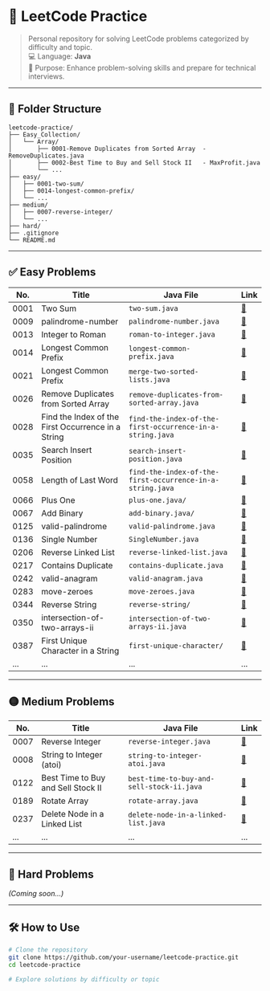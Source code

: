 
# 📘 LeetCode Practice

> Personal repository for solving LeetCode problems categorized by difficulty and topic.  
> 💻 Language: **Java**  
> 🧠 Purpose: Enhance problem-solving skills and prepare for technical interviews.

---

## 📁 Folder Structure

```
leetcode-practice/
├── Easy_Collection/
│   └── Array/
│       ├── 0001-Remove Duplicates from Sorted Array  - RemoveDuplicates.java
│       ├── 0002-Best Time to Buy and Sell Stock II   - MaxProfit.java
│       └── ...
├── easy/
│   ├── 0001-two-sum/
│   ├── 0014-longest-common-prefix/
│   └── ...
├── medium/
│   ├── 0007-reverse-integer/
│   └── ...
├── hard/
├── .gitignore
└── README.md
```

---

## ✅ Easy Problems

| No.  |              Title                                   | Java File                                                | Link                                                                                   |
|------|------------------------------------------------------|----------------------------------------------------------|----------------------------------------------------------------------------------------|
| 0001 | Two Sum                                              | `two-sum.java`                                           | [🔗](https://leetcode.com/problems/two-sum/)                                           |
| 0009 | palindrome-number                                    | `palindrome-number.java`                                 | [🔗](https://leetcode.com/problems/palindrome-number/)                                 |
| 0013 | Integer to Roman                                     | `roman-to-integer.java`                                  | [🔗](https://leetcode.com/problems/integer-to-roman/)                                  |
| 0014 | Longest Common Prefix                                | `longest-common-prefix.java`                             | [🔗](https://leetcode.com/problems/longest-common-prefix/)                             |
| 0021 | Longest Common Prefix                                | `merge-two-sorted-lists.java`                            | [🔗](https://leetcode.com/problems/merge-two-sorted-lists/)                            |
| 0026 | Remove Duplicates from Sorted Array                  | `remove-duplicates-from-sorted-array.java`               | [🔗](https://leetcode.com/problems/remove-duplicates-from-sorted-array/)               |
| 0028 | Find the Index of the First Occurrence  in a String  | `find-the-index-of-the-first-occurrence-in-a-string.java`| [🔗](https://leetcode.com/problems/find-the-index-of-the-first-occurrence-in-a-string) |
| 0035 | Search Insert Position                               | `search-insert-position.java`                            | [🔗](https://leetcode.com/problems/search-insert-position/)                            |
| 0058 | Length of Last Word                                  | `find-the-index-of-the-first-occurrence-in-a-string.java`| [🔗](https://leetcode.com/problems/length-of-last-word/)                               |
| 0066 | Plus One                                             | `plus-one.java/`                                         | [🔗](https://leetcode.com/problems/plus-one/)                                          |
| 0067 | Add Binary                                           | `add-binary.java/`                                       | [🔗](https://leetcode.com/problems/add-binary/)                                        |
| 0125 | valid-palindrome                                     | `valid-palindrome.java`                                  | [🔗](https://leetcode.com/problems/valid-palindrome/)                                  |
| 0136 | Single Number                                        | `SingleNumber.java`                                      | [🔗](https://leetcode.com/problems/single-number/)                                     |
| 0206 | Reverse Linked List                                  | `reverse-linked-list.java`                               | [🔗](https://leetcode.com/problems/reverse-linked-list)                                |
| 0217 | Contains Duplicate                                   | `contains-duplicate.java`                                | [🔗](https://leetcode.com/problems/contains-duplicate/)                                |
| 0242 | valid-anagram                                        | `valid-anagram.java`                                     | [🔗](https://leetcode.com/problems/valid-anagram/)                                     |
| 0283 | move-zeroes                                          | `move-zeroes.java`                                       | [🔗](https://leetcode.com/problems/move-zeroes/)                                       |
| 0344 | Reverse String                                       | `reverse-string/`                                        | [🔗](https://leetcode.com/problems/reverse-string/)                                    |
| 0350 | intersection-of-two-arrays-ii                        | `intersection-of-two-arrays-ii.java`                     | [🔗](https://leetcode.com/problems/intersection-of-two-arrays-ii/)                     |
| 0387 | First Unique Character in a String                   | `first-unique-character/`                                | [🔗](https://leetcode.com/problems/first-unique-character-in-a-string/)                |
| ...  | ...                                                  | ...                                                      | ...                                                                                    |

---

## 🟡 Medium Problems

| No.  |              Title                                   | Java File                                                | Link                                                                                   |
|------|------------------------------------------------------|----------------------------------------------------------|----------------------------------------------------------------------------------------|
| 0007 | Reverse Integer                                      | `reverse-integer.java`                                   | [🔗](https://leetcode.com/problems/reverse-integer/)                                  |
| 0008 | String to Integer (atoi)                             | `string-to-integer-atoi.java`                            | [🔗](https://leetcode.com/problems/string-to-integer-atoi/)                           |
| 0122 | Best Time to Buy and Sell Stock II                   | `best-time-to-buy-and-sell-stock-ii.java`                | [🔗](https://leetcode.com/problems/best-time-to-buy-and-sell-stock-ii/)               |
| 0189 | Rotate Array                                         | `rotate-array.java`                                      | [🔗](https://leetcode.com/problems/rotate-array/)                                     |
| 0237 | Delete Node in a Linked List                         | `delete-node-in-a-linked-list.java`                      | [🔗](https://leetcode.com/problems/delete-node-in-a-linked-list/)                     |
| ...  | ...                                                  | ...                                                      | ...                                                                                    |

---

## 🔴 Hard Problems

_(Coming soon...)_

---

## 🛠️ How to Use

```bash
# Clone the repository
git clone https://github.com/your-username/leetcode-practice.git
cd leetcode-practice

# Explore solutions by difficulty or topic

